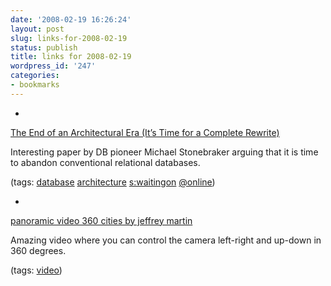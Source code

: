 ```yaml
---
date: '2008-02-19 16:26:24'
layout: post
slug: links-for-2008-02-19
status: publish
title: links for 2008-02-19
wordpress_id: '247'
categories:
- bookmarks
---
```



	
  *
		

[The End of an Architectural Era (It’s Time for a Complete Rewrite)](http://www.vldb.org/conf/2007/papers/industrial/p1150-stonebraker.pdf)


		

Interesting paper by DB pioneer Michael Stonebraker arguing that it is time to abandon conventional relational databases.


		

(tags: [database](http://del.icio.us/eob/database) [architecture](http://del.icio.us/eob/architecture) [s:waitingon](http://del.icio.us/eob/s:waitingon) [@online](http://del.icio.us/eob/@online))


	

	
  *
		

[panoramic video 360 cities by jeffrey martin](http://vrlog.net/temp/z/panomovie3/panomovie2flv.html)


		

Amazing video where you can control the camera left-right and up-down in 360 degrees.


		

(tags: [video](http://del.icio.us/eob/video))


	



